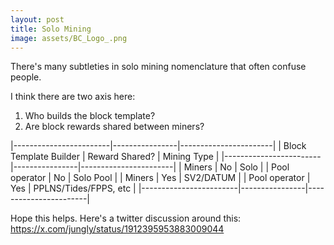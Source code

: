 ```yaml
---
layout: post
title: Solo Mining
image: assets/BC_Logo_.png
---
```


There's many subtleties in solo mining nomenclature that often confuse people.

I think there are two axis here:

1. Who builds the block template?
2. Are block rewards shared between miners?

|------------------------|----------------|-----------------------|
| Block Template Builder | Reward Shared? | Mining Type           |
|------------------------|----------------|-----------------------|
| Miners                 | No             | Solo                  |
| Pool operator          | No             | Solo Pool             |
| Miners                 | Yes            | SV2/DATUM             |
| Pool operator          | Yes            | PPLNS/Tides/FPPS, etc |
|------------------------|----------------|-----------------------|


Hope this helps. Here's a twitter discussion around this:
https://x.com/jungly/status/1912395953883009044

